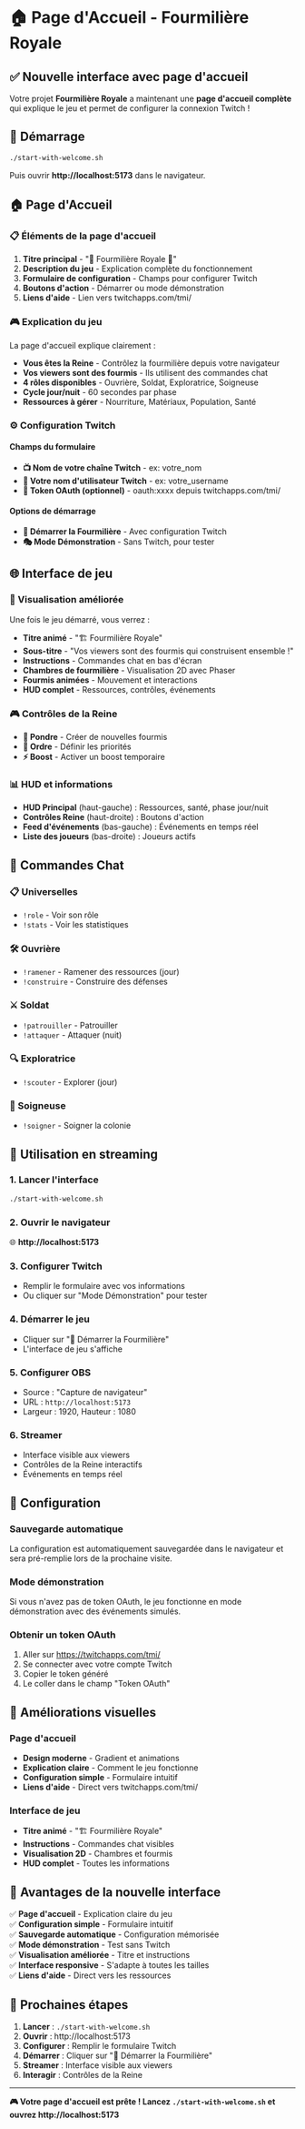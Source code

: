# 🏠 Page d'Accueil - Fourmilière Royale

## ✅ Nouvelle interface avec page d'accueil

Votre projet **Fourmilière Royale** a maintenant une **page d'accueil complète** qui explique le jeu et permet de configurer la connexion Twitch !

## 🚀 Démarrage

```bash
./start-with-welcome.sh
```

Puis ouvrir **http://localhost:5173** dans le navigateur.

## 🏠 Page d'Accueil

### 📋 Éléments de la page d'accueil

1. **Titre principal** - "🐜 Fourmilière Royale 👑"
2. **Description du jeu** - Explication complète du fonctionnement
3. **Formulaire de configuration** - Champs pour configurer Twitch
4. **Boutons d'action** - Démarrer ou mode démonstration
5. **Liens d'aide** - Lien vers twitchapps.com/tmi/

### 🎮 Explication du jeu

La page d'accueil explique clairement :
- **Vous êtes la Reine** - Contrôlez la fourmilière depuis votre navigateur
- **Vos viewers sont des fourmis** - Ils utilisent des commandes chat
- **4 rôles disponibles** - Ouvrière, Soldat, Exploratrice, Soigneuse
- **Cycle jour/nuit** - 60 secondes par phase
- **Ressources à gérer** - Nourriture, Matériaux, Population, Santé

### ⚙️ Configuration Twitch

#### Champs du formulaire
- **📺 Nom de votre chaîne Twitch** - ex: votre_nom
- **👤 Votre nom d'utilisateur Twitch** - ex: votre_username
- **🔑 Token OAuth (optionnel)** - oauth:xxxx depuis twitchapps.com/tmi/

#### Options de démarrage
- **🚀 Démarrer la Fourmilière** - Avec configuration Twitch
- **🎭 Mode Démonstration** - Sans Twitch, pour tester

## 🌐 Interface de jeu

### 📱 Visualisation améliorée

Une fois le jeu démarré, vous verrez :
- **Titre animé** - "🏗️ Fourmilière Royale"
- **Sous-titre** - "Vos viewers sont des fourmis qui construisent ensemble !"
- **Instructions** - Commandes chat en bas d'écran
- **Chambres de fourmilière** - Visualisation 2D avec Phaser
- **Fourmis animées** - Mouvement et interactions
- **HUD complet** - Ressources, contrôles, événements

### 🎮 Contrôles de la Reine

- **🥚 Pondre** - Créer de nouvelles fourmis
- **📢 Ordre** - Définir les priorités
- **⚡ Boost** - Activer un boost temporaire

### 📊 HUD et informations

- **HUD Principal** (haut-gauche) : Ressources, santé, phase jour/nuit
- **Contrôles Reine** (haut-droite) : Boutons d'action
- **Feed d'événements** (bas-gauche) : Événements en temps réel
- **Liste des joueurs** (bas-droite) : Joueurs actifs

## 💬 Commandes Chat

### 📋 Universelles
- `!role` - Voir son rôle
- `!stats` - Voir les statistiques

### 🛠️ Ouvrière
- `!ramener` - Ramener des ressources (jour)
- `!construire` - Construire des défenses

### ⚔️ Soldat
- `!patrouiller` - Patrouiller
- `!attaquer` - Attaquer (nuit)

### 🔍 Exploratrice
- `!scouter` - Explorer (jour)

### 💊 Soigneuse
- `!soigner` - Soigner la colonie

## 🎯 Utilisation en streaming

### 1. Lancer l'interface
```bash
./start-with-welcome.sh
```

### 2. Ouvrir le navigateur
🌐 **http://localhost:5173**

### 3. Configurer Twitch
- Remplir le formulaire avec vos informations
- Ou cliquer sur "Mode Démonstration" pour tester

### 4. Démarrer le jeu
- Cliquer sur "🚀 Démarrer la Fourmilière"
- L'interface de jeu s'affiche

### 5. Configurer OBS
- Source : "Capture de navigateur"
- URL : `http://localhost:5173`
- Largeur : 1920, Hauteur : 1080

### 6. Streamer
- Interface visible aux viewers
- Contrôles de la Reine interactifs
- Événements en temps réel

## 🔧 Configuration

### Sauvegarde automatique
La configuration est automatiquement sauvegardée dans le navigateur et sera pré-remplie lors de la prochaine visite.

### Mode démonstration
Si vous n'avez pas de token OAuth, le jeu fonctionne en mode démonstration avec des événements simulés.

### Obtenir un token OAuth
1. Aller sur https://twitchapps.com/tmi/
2. Se connecter avec votre compte Twitch
3. Copier le token généré
4. Le coller dans le champ "Token OAuth"

## 🎨 Améliorations visuelles

### Page d'accueil
- **Design moderne** - Gradient et animations
- **Explication claire** - Comment le jeu fonctionne
- **Configuration simple** - Formulaire intuitif
- **Liens d'aide** - Direct vers twitchapps.com/tmi/

### Interface de jeu
- **Titre animé** - "🏗️ Fourmilière Royale"
- **Instructions** - Commandes chat visibles
- **Visualisation 2D** - Chambres et fourmis
- **HUD complet** - Toutes les informations

## 🎉 Avantages de la nouvelle interface

✅ **Page d'accueil** - Explication claire du jeu  
✅ **Configuration simple** - Formulaire intuitif  
✅ **Sauvegarde automatique** - Configuration mémorisée  
✅ **Mode démonstration** - Test sans Twitch  
✅ **Visualisation améliorée** - Titre et instructions  
✅ **Interface responsive** - S'adapte à toutes les tailles  
✅ **Liens d'aide** - Direct vers les ressources  

## 🎯 Prochaines étapes

1. **Lancer** : `./start-with-welcome.sh`
2. **Ouvrir** : http://localhost:5173
3. **Configurer** : Remplir le formulaire Twitch
4. **Démarrer** : Cliquer sur "🚀 Démarrer la Fourmilière"
5. **Streamer** : Interface visible aux viewers
6. **Interagir** : Contrôles de la Reine

---

**🎮 Votre page d'accueil est prête ! Lancez `./start-with-welcome.sh` et ouvrez http://localhost:5173**
